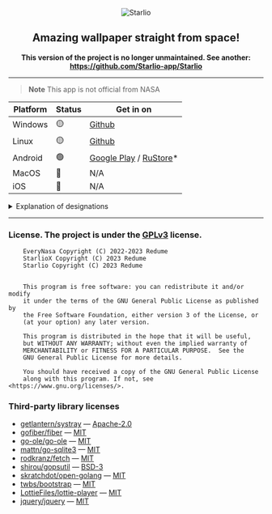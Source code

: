 <p align="center"><img src="web/static/image/icons/favicon.png" alt="Starlio"></p>
<h2 align="center"> Amazing wallpaper straight from space! </h2>

**<p align="center">This version of the project is no longer unmaintained. See another: https://github.com/Starlio-app/Starlio</p>**

---
    
> **Note**
> This app is not official from NASA

| Platform | Status | Get in on                                        | 
|----------|--------|--------------------------------------------------|
| Windows  | 🟡     | [Github][windows-download]                       |
| Linux    | 🟡     | [Github][linux-download]                         |
| Android  | 🟢     | [Google Play][google-play] / [RuStore][rustore]* |
| MacOS    | 🔴     | N/A                                              |
| iOS      | 🔴     | N/A                                              |

<details>
<summary>Explanation of designations</summary>

#### 🟢 — Development for the platform is supported to date
#### 🟡 — Development was earlier, but was discontinued
#### 🔴 — Not available for this platform
#### * — Loaded an old version, to get the current version it is better to install from [Google Play][google-play]
</details>

---

[windows-download]: https://github.com/Starlio-app/StarlioX/releases/latest
[linux-download]: https://github.com/Starlio-app/StarlioX/releases/download/v1.6/Starlio

[google-play]: https://play.google.com/store/apps/details?id=ru.murzify.everynasa
[rustore]: https://apps.rustore.ru/app/ru.murzify.everynasa

### License. The project is under the [GPLv3](https://www.gnu.org/licenses/gpl-3.0.html) license.

```
    EveryNasa Copyright (C) 2022-2023 Redume
    StarlioX Copyright (C) 2023 Redume
    Starlio Copyright (C) 2023 Redume


    This program is free software: you can redistribute it and/or modify
    it under the terms of the GNU General Public License as published by
    the Free Software Foundation, either version 3 of the License, or
    (at your option) any later version.

    This program is distributed in the hope that it will be useful,
    but WITHOUT ANY WARRANTY; without even the implied warranty of
    MERCHANTABILITY or FITNESS FOR A PARTICULAR PURPOSE.  See the
    GNU General Public License for more details.

    You should have received a copy of the GNU General Public License
    along with this program. If not, see <https://www.gnu.org/licenses/>.
```

### Third-party library licenses
- [getlantern/systray](https://github.com/getlantern/systray) — [Apache-2.0](https://github.com/getlantern/systray/blob/master/LICENSE)
- [gofiber/fiber](https://github.com/gofiber/fiber) — [MIT](https://github.com/gofiber/fiber/blob/master/LICENSE)
- [go-ole/go-ole](https://github.com/go-ole/go-ole) — [MIT](https://github.com/go-ole/go-ole/blob/master/LICENSE)
- [mattn/go-sqlite3](https://github.com/mattn/go-sqlite3) — [MIT](https://github.com/mattn/go-sqlite3/blob/master/LICENSE)
- [rodkranz/fetch](https://github.com/rodkranz/fetch) — [MIT](https://github.com/rodkranz/fetch/blob/master/LICENSE)
- [shirou/gopsutil](https://github.com/shirou/gopsutil) — [BSD-3](https://github.com/shirou/gopsutil/blob/master/LICENSE)
- [skratchdot/open-golang](https://github.com/skratchdot/open-golang) — [MIT](https://github.com/skratchdot/open-golang/blob/master/LICENSE)
- [twbs/bootstrap](https://github.com/twbs/bootstrap) — [MIT](https://github.com/twbs/bootstrap/blob/main/LICENSE)
- [LottieFiles/lottie-player](https://github.com/LottieFiles/lottie-player) — [MIT](https://github.com/LottieFiles/lottie-player/blob/master/LICENSE)
- [jquery/jquery](https://github.com/jquery/jquery) — [MIT](https://github.com/jquery/jquery/blob/main/LICENSE.txt)
